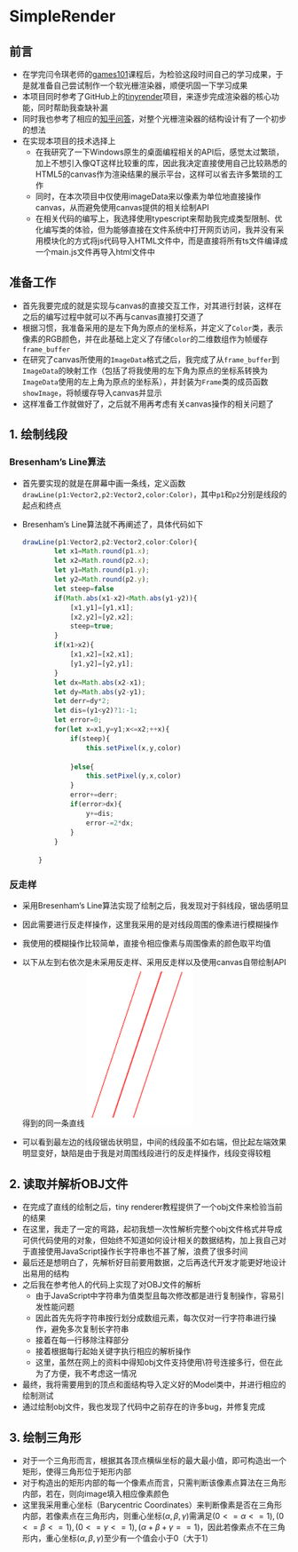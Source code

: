 # SimpleRender

## 前言

* 在学完闫令琪老师的[games101](https://games-cn.org/intro-graphics/)课程后，为检验这段时间自己的学习成果，于是就准备自己尝试制作一个软光栅渲染器，顺便巩固一下学习成果
* 本项目同时参考了GitHub上的[tinyrender](https://github.com/ssloy/tinyrenderer)项目，来逐步完成渲染器的核心功能，同时帮助我查缺补漏
* 同时我也参考了相应的[知乎问答](https://www.zhihu.com/question/24786878)，对整个光栅渲染器的结构设计有了一个初步的想法
* 在实现本项目的技术选择上
  * 在我研究了一下Windows原生的桌面编程相关的API后，感觉太过繁琐，加上不想引入像QT这样比较重的库，因此我决定直接使用自己比较熟悉的HTML5的canvas作为渲染结果的展示平台，这样可以省去许多繁琐的工作
  * 同时，在本次项目中仅使用imageData来以像素为单位地直接操作canvas，从而避免使用canvas提供的相关绘制API
  * 在相关代码的编写上，我选择使用typescript来帮助我完成类型限制、优化编写类的体验，但为能够直接在文件系统中打开网页访问，我并没有采用模块化的方式将js代码导入HTML文件中，而是直接将所有ts文件编译成一个main.js文件再导入html文件中

## 准备工作

* 首先我要完成的就是实现与canvas的直接交互工作，对其进行封装，这样在之后的编写过程中就可以不再与canvas直接打交道了
* 根据习惯，我准备采用的是左下角为原点的坐标系，并定义了``Color``类，表示像素的RGB颜色，并在此基础上定义了存储``Color``的二维数组作为帧缓存``frame_buffer``
* 在研究了canvas所使用的``ImageData``格式之后，我完成了从``frame_buffer``到``ImageData``的映射工作（包括了将我使用的左下角为原点的坐标系转换为``ImageData``使用的左上角为原点的坐标系），并封装为``Frame``类的成员函数``showImage``，将帧缓存导入canvas并显示
* 这样准备工作就做好了，之后就不用再考虑有关canvas操作的相关问题了

## 1. 绘制线段

### Bresenham’s Line算法

* 首先要实现的就是在屏幕中画一条线，定义函数``drawLine(p1:Vector2,p2:Vector2,color:Color)``，其中``p1``和``p2``分别是线段的起点和终点

* Bresenham’s Line算法就不再阐述了，具体代码如下

  ```typescript
  drawLine(p1:Vector2,p2:Vector2,color:Color){
          let x1=Math.round(p1.x);
          let x2=Math.round(p2.x);
          let y1=Math.round(p1.y);
          let y2=Math.round(p2.y);
          let steep=false
          if(Math.abs(x1-x2)<Math.abs(y1-y2)){
              [x1,y1]=[y1,x1];
              [x2,y2]=[y2,x2];
              steep=true;
          }
          if(x1>x2){
              [x1,x2]=[x2,x1];
              [y1,y2]=[y2,y1];
          }
          let dx=Math.abs(x2-x1);
          let dy=Math.abs(y2-y1);
          let derr=dy*2;
          let dis=(y1<y2)?1:-1;
          let error=0;
          for(let x=x1,y=y1;x<=x2;++x){
              if(steep){
                  this.setPixel(x,y,color)
                  
              }else{
                  this.setPixel(y,x,color)
              }
              error+=derr;
              if(error>dx){
                  y+=dis;
                  error-=2*dx;
              }
          }
  
      }
  ```

### 反走样

* 采用Bresenham’s Line算法实现了绘制之后，我发现对于斜线段，锯齿感明显
* 因此需要进行反走样操作，这里我采用的是对线段周围的像素进行模糊操作
* 我使用的模糊操作比较简单，直接令相应像素与周围像素的颜色取平均值
* 以下从左到右依次是未采用反走样、采用反走样以及使用canvas自带绘制API得到的同一条直线
  ![](./doc_img/antialiase.png)

* 可以看到最左边的线段锯齿状明显，中间的线段虽不如右端，但比起左端效果明显变好，缺陷是由于我是对周围线段进行的反走样操作，线段变得较粗

## 2. 读取并解析OBJ文件

* 在完成了直线的绘制之后，tiny renderer教程提供了一个obj文件来检验当前的结果
* 在这里，我走了一定的弯路，起初我想一次性解析完整个obj文件格式并导成可供代码使用的对象，但始终不知道如何设计相关的数据结构，加上我自己对于直接使用JavaScript操作长字符串也不甚了解，浪费了很多时间
* 最后还是想明白了，先解析好目前要用数据，之后再迭代开发才能更好地设计出易用的结构
* 之后我在参考他人的代码上实现了对OBJ文件的解析
  * 由于JavaScript中字符串为值类型且每次修改都是进行复制操作，容易引发性能问题
  * 因此首先先将字符串按行划分成数组元素，每次仅对一行字符串进行操作，避免多次复制长字符串
  * 接着在每一行移除注释部分
  * 接着根据每行起始关键字执行相应的解析操作
  * 这里，虽然在网上的资料中得知obj文件支持使用\符号连接多行，但在此为了方便，我不考虑这一情况
* 最终，我将需要用到的顶点和面结构导入定义好的Model类中，并进行相应的绘制测试
* 通过绘制obj文件，我也发现了代码中之前存在的许多bug，并修复完成

## 3. 绘制三角形

* 对于一个三角形而言，根据其各顶点横纵坐标的最大最小值，即可构造出一个矩形，使得三角形位于矩形内部
* 对于构造出的矩形内部的每一个像素点而言，只需判断该像素点算法在三角形内部，若在，则向image填入相应像素颜色
* 这里我采用重心坐标（Barycentric Coordinates）来判断像素是否在三角形内部，若像素点在三角形内，则重心坐标$(α,β,γ)$需满足$(0<=α<=1),(0<=β<=1),(0<=γ<=1),(α+β+γ==1)$，因此若像素点不在三角形内，重心坐标$(α,β,γ)$至少有一个值会小于0（大于1）